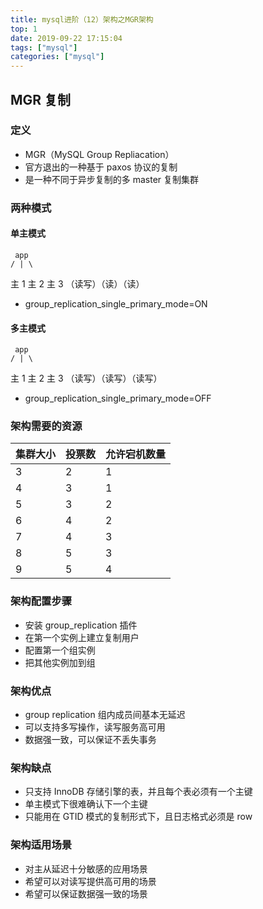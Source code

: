 ```yaml
---
title: mysql进阶（12）架构之MGR架构
top: 1
date: 2019-09-22 17:15:04
tags: ["mysql"]
categories: ["mysql"]
---
```


## MGR 复制

### 定义

- MGR（MySQL Group Repliacation）
- 官方退出的一种基于 paxos 协议的复制
- 是一种不同于异步复制的多 master 复制集群

### 两种模式

#### 单主模式

     app
    / | \
 主 1 主 2 主 3
（读写）（读）（读）
- group_replication_single_primary_mode=ON

#### 多主模式

     app
    / | \
 主 1 主 2 主 3
（读写）（读写）（读写）
- group_replication_single_primary_mode=OFF

### 架构需要的资源

|集群大小| 投票数|允许宕机数量|
|-|-|-|
|3|2|1|
|4|3|1|
|5|3|2|
|6|4|2|
|7|4|3|
|8|5|3|
|9|5|4|

### 架构配置步骤

- 安装 group_replication 插件
- 在第一个实例上建立复制用户
- 配置第一个组实例
- 把其他实例加到组

### 架构优点

- group replication 组内成员间基本无延迟
- 可以支持多写操作，读写服务高可用
- 数据强一致，可以保证不丢失事务

### 架构缺点

- 只支持 InnoDB 存储引擎的表，并且每个表必须有一个主键
- 单主模式下很难确认下一个主键
- 只能用在 GTID 模式的复制形式下，且日志格式必须是 row

### 架构适用场景

- 对主从延迟十分敏感的应用场景
- 希望可以对读写提供高可用的场景
- 希望可以保证数据强一致的场景

